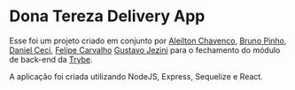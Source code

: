 # Dona Tereza Delivery App

Esse foi um projeto criado em conjunto por [Aleilton Chavenco](https://github.com/Aleilton), [Bruno Pinho](https://github.com/pinhob), [Daniel Ceci](https://github.com/Daniel-hash-svg), [Felipe Carvalho](https://github.com/FeDevCarvalho) [Gustavo Jezini](https://github.com/Gustavo-Jezini) para o fechamento do módulo de back-end da [Trybe](https://betrybe.com).

A aplicação foi criada utilizando NodeJS, Express, Sequelize e React.
